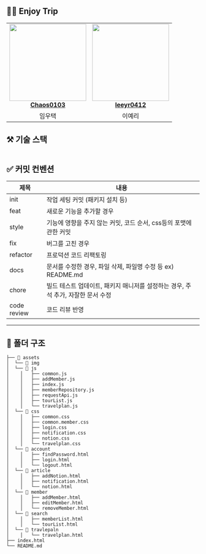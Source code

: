 ## 👩‍💻 Enjoy Trip

<table align="center">
    <tr align="center">
        <td style="min-width: 150px;">
            <a href="https://github.com/Chaos0103">
              <img src="https://avatars.githubusercontent.com/u/85945540?v=4?s=100" width="200">
              <br />
              <b>Chaos0103</b>
            </a>
        </td>
        <td style="min-width: 150px;">
            <a href="https://github.com/leeyr0412">
              <img src="https://avatars.githubusercontent.com/u/64480162?v=4?s=100" width="200">
              <br />
              <b>leeyr0412</b>
            </a> 
        </td>
    </tr>
    <tr align="center">
        <td>
            임우택
        </td>
        <td>
            이예리
        </td>
    </tr>
</table>

## ⚒️ 기술 스택

```

```

## ✅ 커밋 컨벤션

| 제목        | 내용                                                                             |
| ----------- | -------------------------------------------------------------------------------- |
| init        | 작업 세팅 커밋 (패키지 설치 등)                                                  |
| feat        | 새로운 기능을 추가할 경우                                                        |
| style       | 기능에 영향을 주지 않는 커밋, 코드 순서, css등의 포맷에 관한 커밋                |
| fix         | 버그를 고친 경우                                                                 |
| refactor    | 프로덕션 코드 리팩토링                                                           |
| docs        | 문서를 수정한 경우, 파일 삭제, 파일명 수정 등 ex) README.md                      |
| chore       | 빌드 테스트 업데이트, 패키지 매니저를 설정하는 경우, 주석 추가, 자잘한 문서 수정 |
| code review | 코드 리뷰 반영                                                                   |

---

## 📁 폴더 구조

```
├── 📁 assets
│  └── 📁 img
│  └── 📁 js
│	 │   ├── common.js
│	 │   ├── addMember.js
│	 │   ├── index.js
│	 │   ├── memberRepository.js
│	 │   ├── requestApi.js
│	 │   ├── tourList.js
│	 │   └── travelplan.js
│  └── 📁 css
│	 │   ├── common.css
│	 │   ├── common.member.css
│	 │   ├── login.css
│	 │   ├── notification.css
│	 │   ├── notion.css
│	 │   └── travelplan.css
│  └── 📁 account
│	 │   ├── findPassword.html
│	 │   ├── login.html
│	 │   └── logout.html
│  └── 📁 article
│	 │   ├── addNotion.html
│	 │   ├── notification.html
│	 │   └── notion.html
│  └── 📁 member
│	 │   ├── addMember.html
│	 │   ├── editMember.html
│	 │   └── removeMember.html
│  └── 📁 search
│	 │   ├── memberList.html
│	 │   └── tourList.html
│  └── 📁 travlepaln
│	 │   └── travelplan.html
├── index.html
└── README.md
```